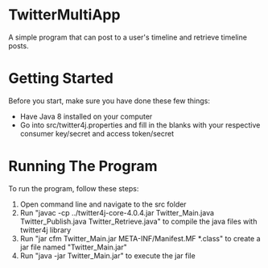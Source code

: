 # TwitterMultiApp
A simple program that can post to a user's timeline and retrieve timeline posts.

# Getting Started
Before you start, make sure you have done these few things:
* Have Java 8 installed on your computer
* Go into src/twitter4j.properties and fill in the blanks with your respective consumer key/secret and access token/secret

# Running The Program
To run the program, follow these steps:
1. Open command line and navigate to the src folder
2. Run "javac -cp ../twitter4j-core-4.0.4.jar Twitter_Main.java Twitter_Publish.java Twitter_Retrieve.java" to compile the java files with twitter4j library
3. Run "jar cfm Twitter_Main.jar META-INF/Manifest.MF \*.class" to create a jar file named "Twitter_Main.jar"
4. Run "java -jar Twitter_Main.jar" to execute the jar file
